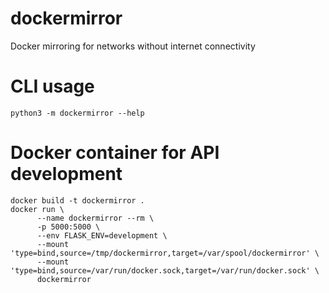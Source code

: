 # dockermirror
Docker mirroring for networks without internet connectivity

# CLI usage

    python3 -m dockermirror --help

# Docker container for API development

    docker build -t dockermirror .
    docker run \
	      --name dockermirror --rm \
	      -p 5000:5000 \
          --env FLASK_ENV=development \
	      --mount 'type=bind,source=/tmp/dockermirror,target=/var/spool/dockermirror' \
	      --mount 'type=bind,source=/var/run/docker.sock,target=/var/run/docker.sock' \
	      dockermirror

